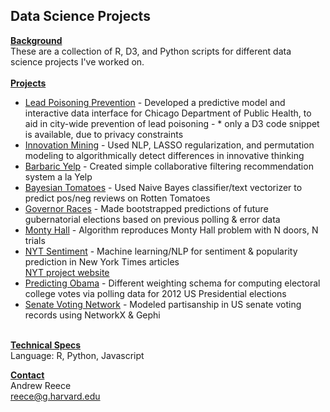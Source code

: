 <h2>Data Science Projects</h2>

<u><b>Background</b></u>
<br />
These are a collection of R, D3, and Python scripts for different data science projects I've worked on.
<br /><br />
<b><u>Projects</u></b>
<ul>

<li>
	<a href="https://github.com/andrew-reece/datascience/tree/master/lead">Lead Poisoning Prevention</a>
	- Developed a predictive model and interactive data interface for Chicago Department of Public Health, to aid in city-wide prevention of lead poisoning   
	- * only a D3 code snippet is available, due to privacy constraints
</li>

<li>
	<a href="https://github.com/andrew-reece/datascience/tree/master/innovation-mining">Innovation Mining</a>
	- Used NLP, LASSO regularization, and permutation modeling to algorithmically detect differences in innovative thinking
</li>

<li>
	<a href="https://github.com/andrew-reece/datascience/tree/master/barbaric-yelp">Barbaric Yelp</a>
	- Created simple collaborative filtering recommendation system a la Yelp
</li>

<li>
	<a href="https://github.com/andrew-reece/datascience/tree/master/bayesian-tomatoes">Bayesian Tomatoes</a>
	- Used Naive Bayes classifier/text vectorizer to predict pos/neg reviews on Rotten Tomatoes
</li>

<li>
	<a href="https://github.com/andrew-reece/datascience/tree/master/governor-races">Governor Races</a>
	- Made bootstrapped predictions of future gubernatorial elections based on previous polling & error data
</li>

<li>
	<a href="https://github.com/andrew-reece/datascience/tree/master/monty-hall">Monty Hall</a> 
	- Algorithm reproduces Monty Hall problem with N doors, N trials
</li>

<li>
	<a href="https://github.com/andrew-reece/datascience/tree/master/nyt-sentiment">NYT Sentiment</a>
	- Machine learning/NLP for sentiment & popularity prediction in New York Times articles
	<br />
	<a href="http://nytprediction.weebly.com">NYT project website</a>
</li>

<li>
	<a href="https://github.com/andrew-reece/datascience/tree/master/predicting-obama">Predicting Obama</a> 
	- Different weighting schema for computing electoral college votes via polling data for 2012 US Presidential elections
</li>

<li>
	<a href="https://github.com/andrew-reece/datascience/tree/master/senate-network">Senate Voting Network</a> 
	- Modeled partisanship in US senate voting records using NetworkX & Gephi
</li>
</ul>
<br />
<b><u>Technical Specs</u></b>
<br />
Language: R, Python, Javascript

<b><u>Contact</u></b>
<br />
Andrew Reece
<br />
<a href="mailto:reece@g.harvard.edu">reece@g.harvard.edu</a>